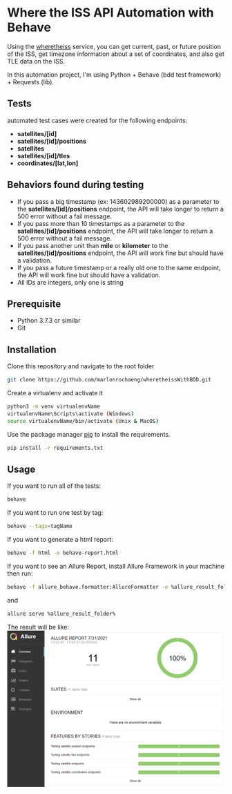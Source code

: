 # Where the ISS API Automation with Behave

Using the [wheretheiss](https://wheretheiss.at/w/developer) service, you can get current, past, or future position of the ISS, get timezone information about a set of coordinates, and also get TLE data on the ISS.

In this automation project, I'm using Python + Behave (bdd test framework) + Requests (lib).

## Tests
automated test cases were created for the following endpoints:
- **satellites/[id]** 
- **satellites/[id]/positions** 
- **satellites** 
- **satellites/[id]/tles** 
- **coordinates/[lat,lon]** 

## Behaviors found during testing
 - If you pass a big timestamp (ex: 143602989200000) as a parameter to the **satellites/[id]/positions** endpoint, the API will take longer to return a 500 error without a fail message.
 - If you pass more than 10 timestamps as a parameter to the **satellites/[id]/positions** endpoint, the API will take longer to return a 500 error without a fail message.
 - If you pass another unit than **mile** or **kilometer** to the **satellites/[id]/positions** endpoint, the API will work fine but should have a validation.
 - If you pass a future timestamp or a really old one to the same endpoint, the API will work fine but should have a validation.
 - All IDs are integers, only one is string

## Prerequisite
 - Python 3.7.3 or similar
 - Git

## Installation

Clone this repository and navigate to the root folder

```bash
git clone https://github.com/marlonrochaeng/wheretheissWithBDD.git 
```

Create a virtualenv and activate it

```bash
python3 -m venv virtualenvName
virtualenvName\Scripts\activate (Windows)
source virtualenvName/bin/activate (Unix & MacOS)
```

Use the package manager [pip](https://pip.pypa.io/en/stable/) to install the requirements.

```bash
pip install -r requirements.txt
```

## Usage

If you want to run all of the tests:

```bash
behave
```
If you want to run one test by tag:
```bash
behave --tags=tagName
```

If you want to generate a html report:
```bash
behave -f html -o behave-report.html
```

If you want to see an Allure Report, install Allure Framework in your machine then run:
```bash
behave -f allure_behave.formatter:AllureFormatter -o %allure_result_folder% ./features
```
and
```bash
allure serve %allure_result_folder%
```
The result will be like:
![alt text](https://github.com/marlonrochaeng/wheretheissWithBDD/blob/main/allure_behave.png?raw=true)